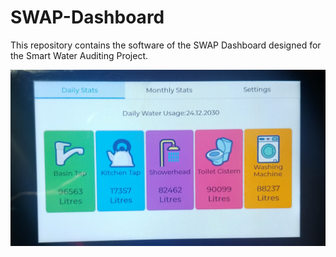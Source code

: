 # SWAP-Dashboard

This repository contains the software of the SWAP Dashboard designed for the Smart Water Auditing Project. 

![Daily statistics tab](https://github.com/epichl25/SWAP-Dashboard/blob/main/Dashboard%20photos/tab%201.jpg)
